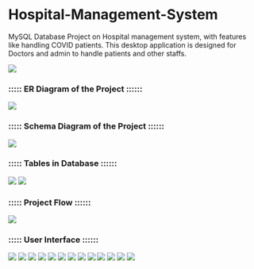 # Hospital-Management-System

MySQL Database Project on Hospital management system, with features like handling COVID patients.
This desktop application is designed for Doctors and admin to handle patients and other staffs.

![](./screenshots/3.png)

### ::::: ER Diagram of the Project ::::::
![](./screenshots/1.png)

### ::::: Schema Diagram of the Project ::::::
![](./screenshots/2.png)

### ::::: Tables in Database ::::::
![](./screenshots/4.png)
![](./screenshots/5.png)

### ::::: Project Flow ::::::
![](./screenshots/6.png)

### ::::: User Interface ::::::
![](./screenshots/7.png)
![](./screenshots/8.png)
![](./screenshots/9.png)
![](./screenshots/10.png)
![](./screenshots/11.png)
![](./screenshots/12.png)
![](./screenshots/13.png)
![](./screenshots/14.png)
![](./screenshots/15.png)
![](./screenshots/16.png)
![](./screenshots/17.png)
![](./screenshots/18.png)
![](./screenshots/8.png)
